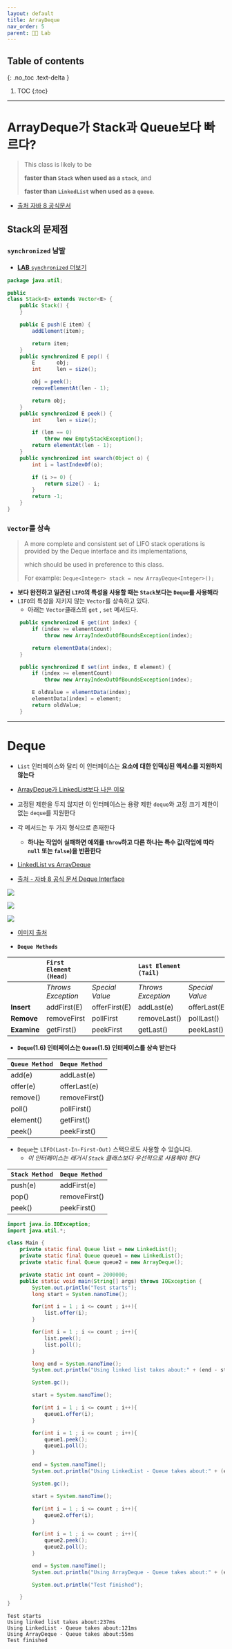 ```yaml
---
layout: default
title: ArrayDeque
nav_order: 5
parent: 👨‍🔬 Lab
---
```

## Table of contents
{: .no_toc .text-delta }

1. TOC
{:toc}

---

# **ArrayDeque가 Stack과 Queue보다 빠르다?**
 
 > This class is likely to be 
 >
 > **faster than `Stack` when used as a `stack`**, and 
 >
 > **faster than `LinkedList` when used as a `queue`**.

- [출처 자바 8 공식문서](https://docs.oracle.com/javase/8/docs/api/)

## **Stack의 문제점**

### `synchronized` 남발

- [**LAB** `synchronized` 더보기](https://jdalma.github.io/docs/lab/synchronized/)

```java
package java.util;

public
class Stack<E> extends Vector<E> {
    public Stack() {
    }

    public E push(E item) {
        addElement(item);

        return item;
    }
    public synchronized E pop() {
        E       obj;
        int     len = size();

        obj = peek();
        removeElementAt(len - 1);

        return obj;
    }
    public synchronized E peek() {
        int     len = size();

        if (len == 0)
            throw new EmptyStackException();
        return elementAt(len - 1);
    }
    public synchronized int search(Object o) {
        int i = lastIndexOf(o);

        if (i >= 0) {
            return size() - i;
        }
        return -1;
    }
}
```

### `Vector`를 상속

 > A more complete and consistent set of LIFO stack operations is provided by the Deque interface and its implementations, 
 >
 > which should be used in preference to this class. 
 >
 > For example: `Deque<Integer> stack = new ArrayDeque<Integer>();`

- **보다 완전하고 일관된 `LIFO`의 특성을 사용할 때는 `Stack`보다는 `Deque`를 사용해라**
- `LIFO`의 특성을 지키지 않는 `Vector`를 상속하고 있다.
  - 아래는 `Vector`클래스의 `get` , `set` 메서드다.

```java
    public synchronized E get(int index) {
        if (index >= elementCount)
            throw new ArrayIndexOutOfBoundsException(index);

        return elementData(index);
    }

    public synchronized E set(int index, E element) {
        if (index >= elementCount)
            throw new ArrayIndexOutOfBoundsException(index);

        E oldValue = elementData(index);
        elementData[index] = element;
        return oldValue;
    }    
```

***

# **Deque**

- `List` 인터페이스와 달리 이 인터페이스는 **요소에 대한 인덱싱된 액세스를 지원하지 않는다**
- [ArrayDeque가 LinkedList보다 나은 이유](http://daplus.net/java-arraydeque%EA%B0%80-linkedlist%EB%B3%B4%EB%8B%A4-%EB%82%98%EC%9D%80-%EC%9D%B4%EC%9C%A0/)
- 고정된 제한을 두지 않지만 이 인터페이스는 용량 제한 `deque`와 고정 크기 제한이 없는 `deque`를 지원한다
- 각 메서드는 두 가지 형식으로 존재한다
  - **하나는 작업이 실패하면 예외를 `throw`하고 다른 하나는 특수 값(작업에 따라 `null` 또는 `false`)을 반환한다**

- [LinkedList vs ArrayDeque](http://javaqueue2010.blogspot.com/)
- [출처 - 자바 8 공식 문서 Deque Interface](https://docs.oracle.com/javase/8/docs/api/)


![](../../assets/images/lab/arrayDeque/dequeInsert.png)

![](../../assets/images/lab/arrayDeque/dequeOutput.png)

![](../../assets/images/lab/arrayDeque/dequeReference.png)

- [이미지 출처](https://soft.plusblog.co.kr/24)


<div class="code-example" markdown="1">

- **`Deque Methods`**

|              | `First Element (Head)` || `Last Element (Tail)` ||
|:-------------|:------------------|:------|:------|:------|
|              | *Throws Exception*| *Special Value* | *Throws Exception* | *Special Value* |
| **Insert**   | addFirst(E)   | offerFirst(E)  | addLast(e) | offerLast(E) |
| **Remove**   | removeFirst   | pollFirst      | removeLast() | pollLast() |
| **Examine**  | getFirst()    | peekFirst      | getLast() |  peekLast()   |

- **`Deque`(1.6) 인터페이스는 `Queue`(1.5) 인터페이스를 상속 받는다**

|`Queue Method`|`Deque Method`|
|:-------------|:------------------|
|add(e)	|addLast(e)|
|offer(e)|	offerLast(e)|
|remove()|	removeFirst()|
|poll()	|pollFirst()|
|element()|	getFirst()|
|peek()	|peekFirst()|

- `Deque`는 `LIFO(Last-In-First-Out)` 스택으로도 사용할 수 있습니다.
  - *이 인터페이스는 레거시 `Stack` 클래스보다 우선적으로 사용해야 한다*

|`Stack Method`|`Deque Method`|
|:-------------|:------------------|
|push(e)	| addFirst(e)|
|pop() | removeFirst()|
|peek() | peekFirst()|

</div>

```java
import java.io.IOException;
import java.util.*;

class Main {
    private static final Queue list = new LinkedList();
    private static final Queue queue1 = new LinkedList();
    private static final Queue queue2 = new ArrayDeque();

    private static int count = 2000000;
    public static void main(String[] args) throws IOException {
        System.out.println("Test starts");
        long start = System.nanoTime();

        for(int i = 1 ; i <= count ; i++){
            list.offer(i);
        }

        for(int i = 1 ; i <= count ; i++){
            list.peek();
            list.poll();
        }

        long end = System.nanoTime();
        System.out.println("Using linked list takes about:" + (end - start) / 1000000 + "ms");

        System.gc();

        start = System.nanoTime();

        for(int i = 1 ; i <= count ; i++){
            queue1.offer(i);
        }

        for(int i = 1 ; i <= count ; i++){
            queue1.peek();
            queue1.poll();
        }

        end = System.nanoTime();
        System.out.println("Using LinkedList - Queue takes about:" + (end - start) / 1000000 + "ms");

        System.gc();

        start = System.nanoTime();

        for(int i = 1 ; i <= count ; i++){
            queue2.offer(i);
        }

        for(int i = 1 ; i <= count ; i++){
            queue2.peek();
            queue2.poll();
        }

        end = System.nanoTime();
        System.out.println("Using ArrayDeque - Queue takes about:" + (end - start) / 1000000 + "ms");

        System.out.println("Test finished");

    }
}
```

```
Test starts
Using linked list takes about:237ms
Using LinkedList - Queue takes about:121ms
Using ArrayDeque - Queue takes about:55ms
Test finished
```

